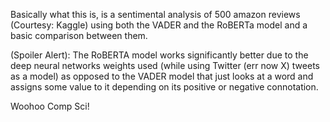 Basically what this is, is a sentimental analysis of 500 amazon reviews (Courtesy: Kaggle) using both the VADER and the RoBERTa model and a basic comparison between them.

(Spoiler Alert): The RoBERTA model works significantly better due to the deep neural networks weights used (while using Twitter (err now X) tweets as a model) as opposed to the 
VADER model that just looks at a word and assigns some value to it depending on its positive or negative connotation.

Woohoo Comp Sci!
